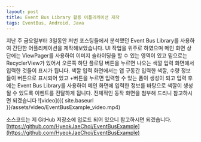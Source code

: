 ```yaml
---
layout: post
title: Event Bus Library 활용 어플리케이션 제작
tags: EventBus, Android, Java
---
```


지난 주 금요일부터 3일동안 저번 포스팅들에서 분석했던 Event Bus Library를 사용하여 간단한 어플리케이션을 제작해보았습니다. UI 작업을 위주로 하였으며 메인 화면 상단에는 ViewPager를 사용하여 이미지 슬라이딩을 할 수 있는 영역이 있고 밑으로는 RecyclerView가 있어서 오른쪽 하단 플로팅 버튼을 누르면 나오는 색깔 입력 화면에서 입력한 것들이 표시가 됩니다. 색깔 입력 화면에서는 앱 구동간 입력한 색깔, 수량 정보들이 버튼으로 표시되어 있고 +버튼을 누르면 입력할 수 있는 폼이 생성이 되고 입력 후에는 Event Bus Library를 사용하여 메인 화면에 입력한 정보를 바탕으로 색깔이 생성될 수 있도록 이벤트를 전달하게 됩니다.
전체적인 동작 화면을 첨부해 드리니 참고하시면 되겠습니다
![video]({{ site.baseurl }}/assets/video/EventBusExample_video.mp4)

소스코드는 제 GitHub 저장소에 업로드 되어 있으니 참고하시면 되겠습니다.[https://github.com/HyeokJaeChoi/EventBusExample](https://github.com/HyeokJaeChoi/EventBusExample)